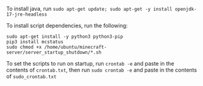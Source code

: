 To install java, run `sudo apt-get update; sudo apt-get -y install openjdk-17-jre-headless`

To install script dependencies, run the following:
```
sudo apt-get install -y python3 python3-pip
pip3 install mcstatus
sudo chmod +x /home/ubuntu/minecraft-server/server_startup_shutdown/*.sh
```

To set the scripts to run on startup, run `crontab -e` and paste in the contents of `crontab.txt`, then run `sudo crontab -e` and paste in the contents of `sudo_crontab.txt`
